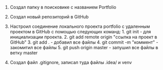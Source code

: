 1. Создал папку в поисковике с названием Portfolio
2. Создал новый репозиторий в GitHub
3. Настроил соединение локального проекта portfolio с удаленным проектом в GitHub c
   помощью следующих команд:
        1. git init - для инициализации проекта.
        2. git add remote origin "ссылка на проект в GitHub"
        3. git add . - добавил все файлы 
        4. git commit -m "коммент" - закомитил все файлы
        5. git push origin master - запушил все файлы в ветку master

4. Создал файл .gitignore, записал туда файлы .idea/ и venv